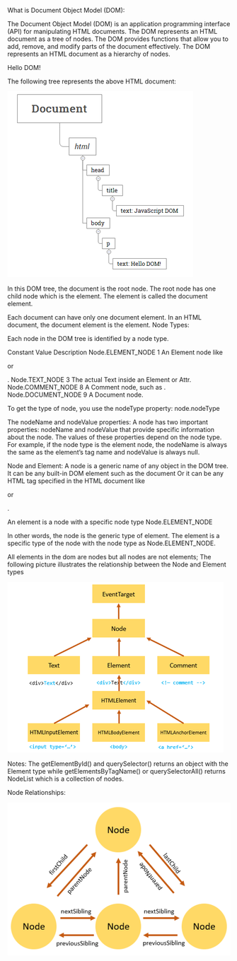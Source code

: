 What is Document Object Model (DOM):

The Document Object Model (DOM) is an application programming interface (API) for manipulating HTML documents.
The DOM represents an HTML document as a tree of nodes. The DOM provides functions that allow you to add, remove, and modify parts of the document effectively.
The DOM represents an HTML document as a hierarchy of nodes.

<html>
    <head>
        <title>JavaScript DOM</title>
    </head>
    <body>
        <p>Hello DOM!</p>
    </body>
</html>
The following tree represents the above HTML document:

![Alt text](image-1.png)

In this DOM tree, the document is the root node. The root node has one child node which is the <html> element. The <html> element is called the document element.

Each document can have only one document element. In an HTML document, the document element is the <html> element.
Node Types:

Each node in the DOM tree is identified by a node type.

Constant Value Description
Node.ELEMENT_NODE 1 An Element node like <p> or <div>.
Node.TEXT_NODE 3 The actual Text inside an Element or Attr.
Node.COMMENT_NODE 8 A Comment node, such as <!-- … -->.
Node.DOCUMENT_NODE 9 A Document node.

To get the type of node, you use the nodeType property:
node.nodeType

The nodeName and nodeValue properties:
A node has two important properties: nodeName and nodeValue that provide specific information about the node.
The values of these properties depend on the node type. For example, if the node type is the element node, the nodeName is always the same as the element’s tag name and nodeValue is always null.

Node and Element:
A node is a generic name of any object in the DOM tree. It can be any built-in DOM element such as the document Or it can be any HTML tag specified in the HTML document like <div> or <p>.

An element is a node with a specific node type Node.ELEMENT_NODE

In other words, the node is the generic type of element.
The element is a specific type of the node with the node type as Node.ELEMENT_NODE.

All elements in the dom are nodes but all nodes are not elements;
The following picture illustrates the relationship between the Node and Element types

![Alt text](image-2.png)

Notes: The getElementById() and querySelector() returns an object with the Element type while getElementsByTagName() or querySelectorAll() returns NodeList which is a collection of nodes.

Node Relationships:

![Alt text](image-3.png)
